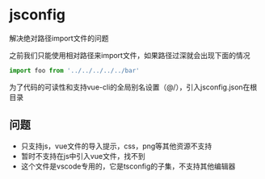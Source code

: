 # jsconfig
解决绝对路径import文件的问题

之前我们只能使用相对路径来import文件，如果路径过深就会出现下面的情况
```js
import foo from '../../../../../bar'
```
为了代码的可读性和支持vue-cli的全局别名设置（@/），引入jsconfig.json在根目录

## 问题
- 只支持js，vue文件的导入提示，css，png等其他资源不支持
- 暂时不支持在js中引入vue文件，找不到
- 这个文件是vscode专用的，它是tsconfig的子集，不支持其他编辑器